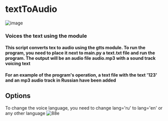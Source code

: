 # textToAudio
![image](https://user-images.githubusercontent.com/54048747/222939590-128cbeda-6f43-4212-a8e1-77497b1aaf41.png)

### Voices the text using the module

#### This script converts tex to audio using the gtts module. To run the program, you need to place it next to main.py a text.txt file and run the program. The output will be an audio file audio.mp3 with a sound track voicing text

#### For an example of the program's operation, a text file with the text '123' and an mp3 audio track in Russian have been added

## Options
To change the voice language, you need to change lang='ru' to lang='en' or any other language
![88е](https://user-images.githubusercontent.com/54048747/222939528-891b9589-9221-4620-818b-55d779720e5e.JPG)
